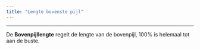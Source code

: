 ```yaml
---
title: "Lengte bovenste pijl"
---
```


***

De **Bovenpijllengte** regelt de lengte van de bovenpijl, 100% is helemaal tot aan de buste.




